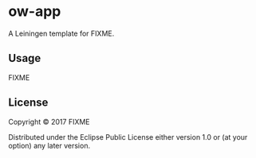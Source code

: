 # ow-app

A Leiningen template for FIXME.

## Usage

FIXME

## License

Copyright © 2017 FIXME

Distributed under the Eclipse Public License either version 1.0 or (at
your option) any later version.
